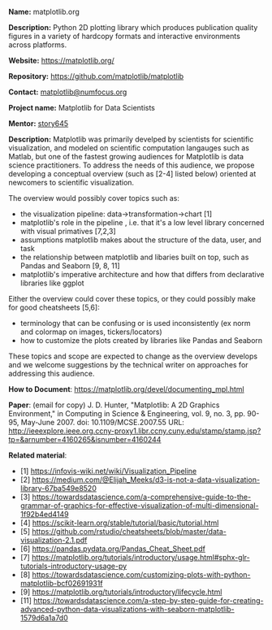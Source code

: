 __Name:__ matplotlib.org

__Description:__ Python 2D plotting library which produces publication quality figures in a variety of hardcopy formats and interactive environments across platforms.

__Website:__ https://matplotlib.org/

__Repository:__ https://github.com/matplotlib/matplotlib

__Contact:__  matplotlib@numfocus.org



__Project name:__ Matplotlib for Data Scientists

__Mentor:__ [story645](https://github.com/story645/)

__Description:__ Matplotlib was primarily develped by scientists for scientific visualization, and modeled on scientific computation langauges such as Matlab, but one of the fastest growing audiences for Matplotlib is data science practitioners. To address the needs of this audience, we propose developing a conceptual overview (such as [2-4] listed below) oriented at newcomers to scientific visualization. 

The overview would possibly cover topics such as:
* the visualization pipeline: data->transformation->chart [1]
* matplotlib's role in the pipeline , i.e. that it's a low level library concerned with visual primatives [7,2,3]
* assumptions matplotlib makes about the structure of the data, user, and task
* the relationship between matplotlib and libaries built on top, such as Pandas and Seaborn [9, 8, 11] 
* matplotlib's imperative architecture and how that differs from declarative libraries like ggplot

Either the overview could cover these topics, or they could possibly make for good cheatsheets [5,6]:
* terminology that can be confusing or is used inconsistently (ex norm and colormap on images, tickers/locators)
* how to customize the plots created by libraries like Pandas and Seaborn

These topics and scope are expected to change as the overview develops and we welcome suggestions by the technical writer on approaches for addressing this audience. 

__How to Document__: https://matplotlib.org/devel/documenting_mpl.html

__Paper__: (email for copy)
J. D. Hunter, "Matplotlib: A 2D Graphics Environment," in Computing in Science & Engineering, vol. 9, no. 3, pp. 90-95, May-June 2007.
doi: 10.1109/MCSE.2007.55
URL: http://ieeexplore.ieee.org.ccny-proxy1.libr.ccny.cuny.edu/stamp/stamp.jsp?tp=&arnumber=4160265&isnumber=4160244

__Related material__:
* [1] https://infovis-wiki.net/wiki/Visualization_Pipeline
* [2] https://medium.com/@Elijah_Meeks/d3-is-not-a-data-visualization-library-67ba549e8520
* [3] https://towardsdatascience.com/a-comprehensive-guide-to-the-grammar-of-graphics-for-effective-visualization-of-multi-dimensional-1f92b4ed4149
* [4] https://scikit-learn.org/stable/tutorial/basic/tutorial.html
* [5] https://github.com/rstudio/cheatsheets/blob/master/data-visualization-2.1.pdf
* [6] https://pandas.pydata.org/Pandas_Cheat_Sheet.pdf
* [7] https://matplotlib.org/tutorials/introductory/usage.html#sphx-glr-tutorials-introductory-usage-py
* [8] https://towardsdatascience.com/customizing-plots-with-python-matplotlib-bcf02691931f
* [9] https://matplotlib.org/tutorials/introductory/lifecycle.html
* [11] https://towardsdatascience.com/a-step-by-step-guide-for-creating-advanced-python-data-visualizations-with-seaborn-matplotlib-1579d6a1a7d0
